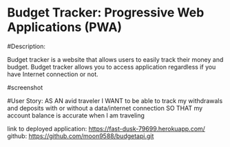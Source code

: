 # Budget Tracker: Progressive Web Applications (PWA)

#Description:

Budget tracker is a website that allows users to easily track their money and budget. Budget tracker allows you to access application regardless
if you have Internet connection or not.


#screenshot


#User Story:
AS AN avid traveler
I WANT to be able to track my withdrawals and deposits with or without a data/internet connection
SO THAT my account balance is accurate when I am traveling 

link to deployed application: https://fast-dusk-79699.herokuapp.com/
github: https://github.com/moon9588/budgetapi.git

